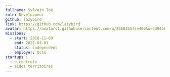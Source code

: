 ```yaml
---
fullname: Sylvain Toé
role: Développeur
github: lazybird
link: https://github.com/lazybird
avatar: https://avatars1.githubusercontent.com/u/2660255?s=400&u=4d94b6a9671d594c563f2ff50907b99c71b7fb00&v=4
missions:
  - start: 2018-11-09
    end: 2021-01-01
    status: independent
    employer: Octo
startups :
  - e-controle
  - aides territoires
---
```

